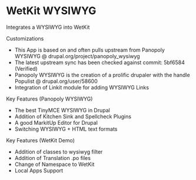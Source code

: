 WetKit WYSIWYG
================
Integrates a WYSIWYG into WetKit

Customizations
* This App is based on and often pulls upstream from Panopoly WYSIWYG @ drupal.org/project/panopoly_wysiwyg
* The latest upstream sync has been checked against commit: 5bf6584 (Verified)
* Panopoly WYSIWYG is the creation of a prolific drupaler with the handle Populist @ drupal.org/user/58600
* Integration of Linkit module for adding WYSIWYG Links

Key Features (Panopoly WYSIWYG)
* The best TinyMCE WYSIWYG in Drupal
* Addition of Kitchen Sink and Spellcheck Plugins
* A good MarkitUp Editor for Drupal
* Switching WYSIWYG + HTML text formats

Key Features (WetKit Demo)
* Addition of classes to wysiwyg filter
* Addition of Translation .po files
* Change of Namespace to WetKit
* Local Apps Support